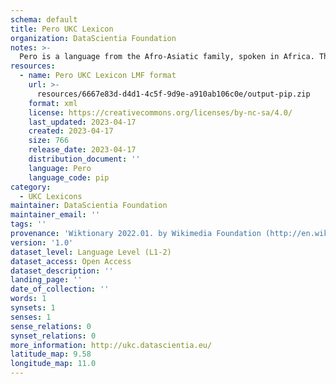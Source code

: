 ```yaml
---
schema: default
title: Pero UKC Lexicon
organization: DataScientia Foundation
notes: >-
  Pero is a language from the Afro-Asiatic family, spoken in Africa. The UKC Lexicon of Pero is represented as a lexico-semantic network. It consists of words, word senses, synsets, as well as sense-level and synset-level relationships.
resources:
  - name: Pero UKC Lexicon LMF format
    url: >-
      resources/6667e83d-d4d1-4c5f-9d9e-a910ab106c0e/output-pip.zip
    format: xml
    license: https://creativecommons.org/licenses/by-nc-sa/4.0/
    last_updated: 2023-04-17
    created: 2023-04-17
    size: 766
    release_date: 2023-04-17
    distribution_document: ''
    language: Pero
    language_code: pip
category:
  - UKC Lexicons
maintainer: DataScientia Foundation
maintainer_email: ''
tags: ''
provenance: 'Wiktionary 2022.01. by Wikimedia Foundation (http://en.wiktionary.org); Princeton WordNet 2.1 by Princeton University (https://wordnet.princeton.edu)'
version: '1.0'
dataset_level: Language Level (L1-2)
dataset_access: Open Access
dataset_description: ''
landing_page: ''
date_of_collection: ''
words: 1
synsets: 1
senses: 1
sense_relations: 0
synset_relations: 0
more_information: http://ukc.datascientia.eu/
latitude_map: 9.58
longitude_map: 11.0
---
```

